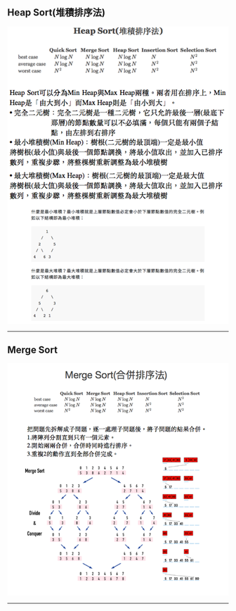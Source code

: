## Heap Sort(堆積排序法)
 
 
 ![](https://github.com/pignini/as/blob/master/image/heap%20sort.png)
 
 ----------------------------------------
## Merge Sort

 
![](https://github.com/pignini/as/blob/master/image/Merge%20Sort(合併排序法).png)

----------------------------------------
